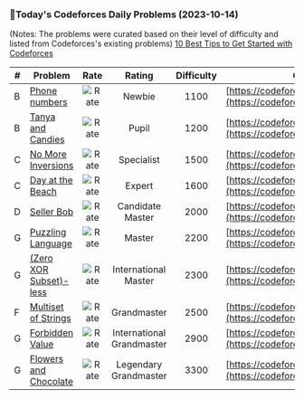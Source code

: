 ### 🌟Today's Codeforces Daily Problems (2023-10-14)
(Notes: The problems were curated based on their level of difficulty and listed from Codeforces's existing problems)
[10 Best Tips to Get Started with Codeforces](https://github.com/ika9810/Codeforces-Daily-Problems/blob/main/10%20Best%20Tips%20to%20Get%20Started%20with%20Codeforces.md)

| # | Problem | Rate| Rating | Difficulty | Contest |
|---| ----- | :--------: | :----------: | :----------: | ---------- |
|B|[Phone numbers](https://codeforces.com/contest/25/problem/B)|![Rate](https://img.shields.io/badge/Newbie-1100-lightgrey)|Newbie|1100|[https://codeforces.com/contest/25](https://codeforces.com/contest/25)|
|B|[Tanya and Candies](https://codeforces.com/contest/1118/problem/B)|![Rate](https://img.shields.io/badge/Pupil-1200-brightgreen)|Pupil|1200|[https://codeforces.com/contest/1118](https://codeforces.com/contest/1118)|
|C|[No More Inversions](https://codeforces.com/contest/1473/problem/C)|![Rate](https://img.shields.io/badge/Specialist-1500-9cf)|Specialist|1500|[https://codeforces.com/contest/1473](https://codeforces.com/contest/1473)|
|C|[Day at the Beach](https://codeforces.com/contest/599/problem/C)|![Rate](https://img.shields.io/badge/Expert-1600-blue)|Expert|1600|[https://codeforces.com/contest/599](https://codeforces.com/contest/599)|
|D|[Seller Bob](https://codeforces.com/contest/18/problem/D)|![Rate](https://img.shields.io/badge/Candidate%20Master-2000-blueviolet)|Candidate Master|2000|[https://codeforces.com/contest/18](https://codeforces.com/contest/18)|
|G|[Puzzling Language](https://codeforces.com/contest/952/problem/G)|![Rate](https://img.shields.io/badge/Master-2200-orange)|Master|2200|[https://codeforces.com/contest/952](https://codeforces.com/contest/952)|
|G|[(Zero XOR Subset)-less](https://codeforces.com/contest/1101/problem/G)|![Rate](https://img.shields.io/badge/International%20Master-2300-orange)|International Master|2300|[https://codeforces.com/contest/1101](https://codeforces.com/contest/1101)|
|F|[Multiset of Strings](https://codeforces.com/contest/1709/problem/F)|![Rate](https://img.shields.io/badge/Grandmaster-2500-red)|Grandmaster|2500|[https://codeforces.com/contest/1709](https://codeforces.com/contest/1709)|
|G|[Forbidden Value](https://codeforces.com/contest/1455/problem/G)|![Rate](https://img.shields.io/badge/International%20Grandmaster-2900-red)|International Grandmaster|2900|[https://codeforces.com/contest/1455](https://codeforces.com/contest/1455)|
|G|[Flowers and Chocolate](https://codeforces.com/contest/865/problem/G)|![Rate](https://img.shields.io/badge/Legendary%20Grandmaster-3300-red)|Legendary Grandmaster|3300|[https://codeforces.com/contest/865](https://codeforces.com/contest/865)|
